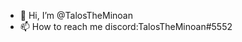 - 👋 Hi, I’m @TalosTheMinoan
- 📫 How to reach me discord:TalosTheMinoan#5552
<!---
TalosTheMinoan is a ✨ special ✨ repository because its `README.md` (this file) appears on your GitHub profile.
You can click the Preview link to take a look at your changes.
--->
